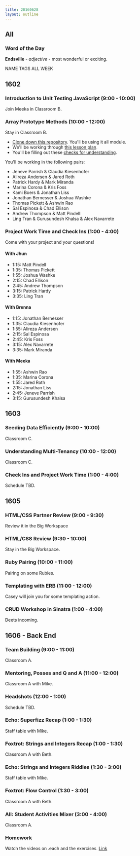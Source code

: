 ```yaml
---
title: 20160628
layout: outline
---
```


## All

### Word of the Day

**Endsville** - _adjective_ - most wonderful or exciting.

NAME TAGS ALL WEEK

## 1602

### Introduction to Unit Testing JavaScript (9:00 - 10:00)

Join Meeka in Classroom B.

### Array Prototype Methods (10:00 - 12:00)

Stay in Classroom B.

- [Clone down this repository][mdn]. You'll be using it all module.
- We'll be working through [this lesson plan][apm].
- You'll be filling out these [checks for understanding][cfu].

[mdn]: https://github.com/mdn/advanced-js-fundamentals-ck
[apm]: https://github.com/mdn/advanced-js-fundamentals-ck/tree/gh-pages/tutorials/01-array-prototype-methods
[cfu]: https://gist.github.com/rrgayhart/7b9c8bc4fe78a51196f25f966d055af3

You'll be working in the following pairs:

* Jeneve Parrish & Claudia Kiesenhofer
* Alireza Andersen & Jared Roth
* Patrick Hardy & Mark Miranda
* Marina Corona & Kris Foss
* Kami Boers & Jonathan Liss
* Jonathan Bernesser & Joshua Washke
* Thomas Pickett & Ashwin Rao
* Sal Espinosa & Chad Ellison
* Andrew Thompson & Matt Pindell
* Ling Tran & Gurusundesh Khalsa & Alex Navarrete

### Project Work Time and Check Ins (1:00 - 4:00)

Come with your project and your questions!

#### With Jhun

* 1:15: Matt Pindell
* 1:35: Thomas Pickett
* 1:55: Joshua Washke
* 2:15: Chad Ellison
* 2:45: Andrew Thompson
* 3:15: Patrick Hardy
* 3:35: Ling Tran

#### With Brenna

* 1:15: Jonathan Bernesser
* 1:35: Claudia Kiesenhofer
* 1:55: Alireza Andersen
* 2:15: Sal Espinosa
* 2:45: Kris Foss
* 3:15: Alex Navarrete
* 3:35: Mark Miranda

#### With Meeka

* 1:55: Ashwin Rao
* 1:35: Marina Corona
* 1:55: Jared Roth
* 2:15: Jonathan Liss
* 2:45: Jeneve Parrish
* 3:15: Gurusundesh Khalsa


## 1603

### Seeding Data Efficiently (9:00 - 10:00)

Classroom C.

### Understanding Multi-Tenancy (10:00 - 12:00)

Classroom C.

### Check Ins and Project Work Time (1:00 - 4:00)

Schedule TBD.


## 1605

### HTML/CSS Partner Review (9:00 - 9:30)

Review it in the Big Workspace

### HTML/CSS Review (9:30 - 10:00)

Stay in the Big Workspace.

### Ruby Pairing (10:00 - 11:00)

Pairing on some Rubies.

### Templating with ERB (11:00 - 12:00)

Casey will join you for some templating action.

### CRUD Workshop in Sinatra (1:00 - 4:00)

Deets incoming.


## 1606 - Back End

### Team Building (9:00 - 11:00)

Classroom A.

### Mentoring, Posses and Q and A (11:00 - 12:00)

Classroom A with Mike.

### Headshots (12:00 - 1:00)

Schedule TBD.

### Echo: Superfizz Recap (1:00 - 1:30)

Staff table with Mike.

### Foxtrot: Strings and Integers Recap (1:00 - 1:30)

Classroom A with Beth.

### Echo: Strings and Integers Riddles (1:30 - 3:00)

Staff table with Mike.

### Foxtrot: Flow Control (1:30 - 3:00)

Classroom A with Beth.

### All: Student Activities Mixer (3:00 - 4:00)

Classroom A.

### Homework

Watch the videos on .each and the exercises.
[Link]()

